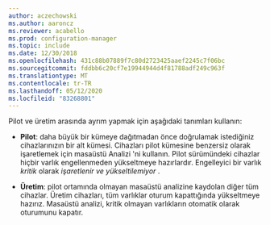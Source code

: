 ```yaml
---
author: aczechowski
ms.author: aaroncz
ms.reviewer: acabello
ms.prod: configuration-manager
ms.topic: include
ms.date: 12/30/2018
ms.openlocfilehash: 431c88b07889f7c80d2723425aaef2245c7f06bc
ms.sourcegitcommit: fddbb6c20cf7e19944944d4f81788adf249c963f
ms.translationtype: MT
ms.contentlocale: tr-TR
ms.lasthandoff: 05/12/2020
ms.locfileid: "83268801"
---
```

Pilot ve üretim arasında ayrım yapmak için aşağıdaki tanımları kullanın:  

- **Pilot**: daha büyük bir kümeye dağıtmadan önce doğrulamak istediğiniz cihazlarınızın bir alt kümesi. Cihazları pilot kümesine benzersiz olarak işaretlemek için masaüstü Analizi 'ni kullanın. Pilot sürümündeki cihazlar hiçbir varlık engellenmeden yükseltmeye hazırlardır. Engelleyici bir varlık *kritik* olarak *işaretlenir ve yükseltilemiyor* .  

- **Üretim**: pilot ortamında olmayan masaüstü analizine kaydolan diğer tüm cihazlar. Üretim cihazları, tüm varlıklar oturum kapattığında yükseltmeye hazırız. Masaüstü analizi, kritik olmayan varlıkların otomatik olarak oturumunu kapatır.  
